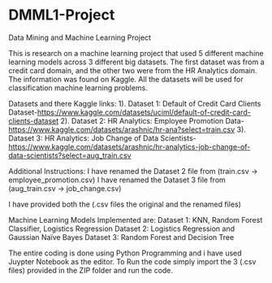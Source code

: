 # DMML1-Project
Data Mining and Machine Learning Project 

This is research on a machine learning project that used 5 different machine learning models across 3 different big datasets. 
The first dataset was from a credit card domain, and the other two were from the HR Analytics domain.
The information was found on Kaggle. All the datasets will be used for classification machine learning problems.

Datasets and there Kaggle links:
1). Dataset 1: Default of Credit Card Clients Dataset-https://www.kaggle.com/datasets/uciml/default-of-credit-card-clients-dataset
2). Dataset 2: HR Analytics: Employee Promotion Data-https://www.kaggle.com/datasets/arashnic/hr-ana?select=train.csv
3). Dataset 3: HR Analytics: Job Change of Data Scientists-https://www.kaggle.com/datasets/arashnic/hr-analytics-job-change-of-data-scientists?select=aug_train.csv

Additional Instructions:
I have renamed the Dataset 2 file from (train.csv -> employee_promotion.csv)
I have renamed the Dataset 3 file from (aug_train.csv -> job_change.csv)

I have provided both the (.csv files the original and the renamed files)

Machine Learning Models Implemented are:
Dataset 1: KNN, Random Forest Classifier, Logistics Regression
Dataset 2: Logistics Regression and Gaussian Naïve Bayes
Dataset 3: Random Forest and Decision Tree

The entire coding is done using Python Programming and i have used Juypter Notebook as the editor.
To Run the code simply import the 3 (.csv files) provided in the ZIP folder and run the code.
